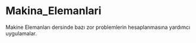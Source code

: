 # Makina_Elemanlari
Makine Elemanları dersinde bazı zor problemlerin hesaplanmasına yardımcı uygulamalar.
